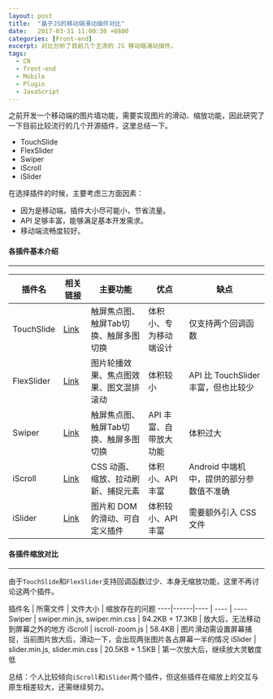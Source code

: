```yaml
---
layout: post
title:  "基于JS的移动端滑动插件对比"
date:   2017-03-31 11:00:30 +0800
categories: [Front-end]
excerpt: 对比分析了目前几个主流的 JS 移动端滑动插件。
tags:
  - CN
  - front-end
  - Mobile
  - Plugin
  - JavaScript
---
```


之前开发一个移动端的图片墙功能，需要实现图片的滑动、缩放功能，因此研究了一下目前比较流行的几个开源插件，这里总结一下。

* TouchSlide
* FlexSlider
* Swiper
* iScroll
* iSlider

在选择插件的时候，主要考虑三方面因素：

* 因为是移动端，插件大小尽可能小，节省流量。
* API 足够丰富，能够满足基本开发需求。
* 移动端流畅度较好。

#### 各插件基本介绍

---

插件名 | 相关链接 | 主要功能 | 优点 | 缺点
----|------|---- | ---- | ---- 
TouchSlide | [Link](http://www.superslide2.com/TouchSlide/param.html) | 触屏焦点图、触屏Tab切换、触屏多图切换 | 体积小、专为移动端设计 | 仅支持两个回调函数
FlexSlider | [Link](https://woocommerce.com/flexslider/) | 图片轮播效果、焦点图效果、图文混排滚动 | 体积较小 | API 比 TouchSlider 丰富，但也比较少
Swiper | [Link](http://www.swiper.com.cn/api/index.html) | 触屏焦点图、触屏Tab切换、触屏多图切换 | API 丰富、自带放大功能 | 体积过大
iScroll | [Link](http://cubiq.org/iscroll-5) | CSS 动画、缩放、拉动刷新、捕捉元素 | 体积小、API 丰富 | Android 中端机中，提供的部分参数值不准确
iSlider | [Link](http://be-fe.github.io/iSlider/demo/) | 图片和 DOM 的滑动、可自定义插件 | 体积较小、API 丰富 | 需要额外引入 CSS 文件
 
#### 各插件缩放对比

---

由于`TouchSlide`和`FlexSlider`支持回调函数过少、本身无缩放功能，这里不再讨论这两个插件。

插件名 | 所需文件 | 文件大小 | 缩放存在的问题
----|------|---- | ---- | ---- 
Swiper | swiper.min.js, swiper.min.css | 94.2KB + 17.3KB | 放大后，无法移动到屏幕之外的地方
iScroll | iscroll-zoom.js | 58.4KB | 图片滑动需设置屏幕捕捉，当前图片放大后，滑动一下，会出现两张图片各占屏幕一半的情况
iSlider | slider.min.js, slider.min.css | 20.5KB + 1.5KB | 第一次放大后，继续放大灵敏度低

总结：个人比较倾向`iScroll`和`iSlider`两个插件，但这些插件在缩放上的交互与原生相差较大，还需继续努力。



